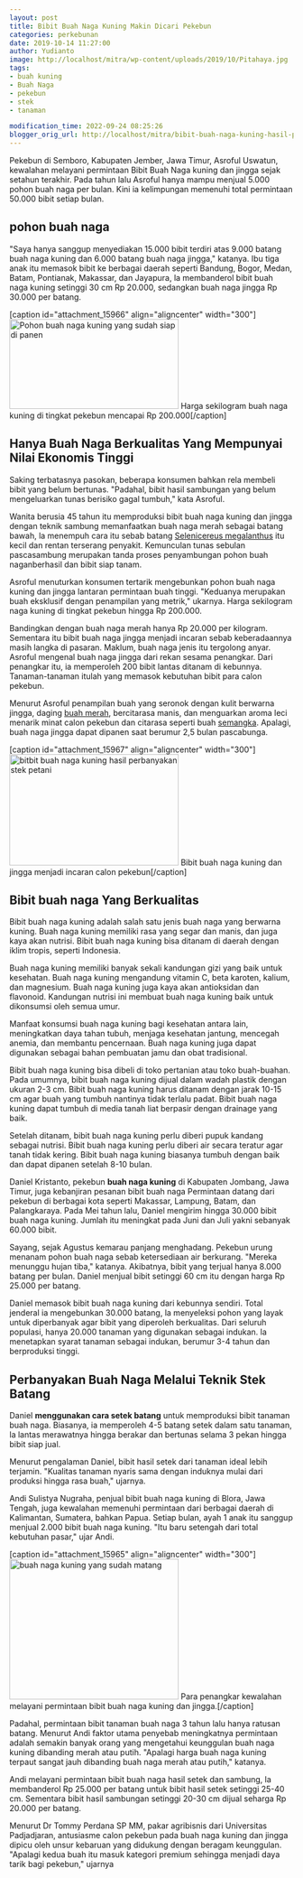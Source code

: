 ```yaml
---
layout: post
title: Bibit Buah Naga Kuning Makin Dicari Pekebun
categories: perkebunan
date: 2019-10-14 11:27:00
author: Yudianto
image: http://localhost/mitra/wp-content/uploads/2019/10/Pitahaya.jpg
tags:
- buah kuning
- Buah Naga
- pekebun
- stek
- tanaman

modification_time: 2022-09-24 08:25:26
blogger_orig_url: http://localhost/mitra/bibit-buah-naga-kuning-hasil-pembiakan.html
---
```


Pekebun di Semboro, Kabupaten Jember, Jawa Timur, Asroful Uswatun, kewalahan melayani permintaan Bibit Buah Naga kuning dan jingga sejak setahun terakhir. Pada tahun lalu Asroful hanya mampu menjual 5.000 pohon buah naga per bulan. Kini ia kelimpungan memenuhi total permintaan 50.000 bibit setiap bulan.
<h2>pohon buah naga</h2>
"Saya hanya sanggup menyediakan 15.000 bibit terdiri atas 9.000 batang buah naga kuning dan 6.000 batang buah naga jingga," katanya. Ibu tiga anak itu memasok bibit ke berbagai daerah seperti Bandung, Bogor, Medan, Batam, Pontianak, Makassar, dan Jayapura, la membanderol bibit buah naga kuning setinggi 30 cm Rp 20.000, sedangkan buah naga jingga Rp 30.000 per batang.

[caption id="attachment_15966" align="aligncenter" width="300"]<a href="http://127.0.0.1/mitra/wp-content/uploads/2019/10/buah-naga_640x339.jpg"><img class="wp-image-15966 size-medium" src="http://127.0.0.1/mitra/wp-content/uploads/2019/10/buah-naga_640x339-300x159.jpg" alt="Pohon buah naga kuning yang sudah siap di panen" width="300" height="159" /></a> Harga sekilogram buah naga kuning di tingkat pekebun mencapai Rp 200.000[/caption]
<h2>Hanya Buah Naga Berkualitas Yang Mempunyai Nilai Ekonomis Tinggi</h2>
Saking terbatasnya pasokan, beberapa konsumen bahkan rela membeli bibit yang belum bertunas. "Padahal, bibit hasil sambungan yang belum mengeluarkan tunas berisiko gagal tumbuh," kata Asroful.

Wanita berusia 45 tahun itu memproduksi bibit buah naga kuning dan jingga dengan teknik sambung memanfaatkan buah naga merah sebagai batang bawah, la menempuh cara itu sebab batang <a href="https://toptropicals.com/catalog/uid/Selenicereus_megalanthus.htm" rel="nofollow">Selenicereus megalanthus</a> itu kecil dan rentan terserang penyakit. Kemunculan tunas sebulan pascasambung merupakan tanda proses penyambungan pohon buah naganberhasil dan bibit siap tanam.

Asroful menuturkan konsumen tertarik mengebunkan pohon buah naga kuning dan jingga lantaran permintaan buah tinggi. "Keduanya merupakan buah eksklusif dengan penampilan yang metrik," ukarnya. Harga sekilogram naga kuning di tingkat pekebun hingga Rp 200.000.

Bandingkan dengan buah naga merah hanya Rp 20.000 per kilogram. Sementara itu bibit buah naga jingga menjadi incaran sebab keberadaannya masih langka di pasaran. Maklum, buah naga jenis itu tergolong anyar. Asroful mengenal buah naga jingga dari rekan sesama penangkar. Dari penangkar itu, ia memperoleh 200 bibit lantas ditanam di kebunnya. Tanaman-tanaman itulah yang memasok kebutuhan bibit para calon pekebun.

Menurut Asroful penampilan buah yang seronok dengan kulit berwarna jingga, daging <a class="wpil_keyword_link " title="buah merah" href="http://127.0.0.1/mitra/topik/buah-merah" data-wpil-keyword-link="linked">buah merah</a>, bercitarasa manis, dan menguarkan aroma leci menarik minat calon pekebun dan citarasa seperti buah <a href="http://127.0.0.1/mitra/panduan-bertani-semangka.html">semangka</a>. Apalagi, buah naga jingga dapat dipanen saat berumur 2,5 bulan pascabunga.

[caption id="attachment_15967" align="aligncenter" width="300"]<a href="http://127.0.0.1/mitra/wp-content/uploads/2019/10/buah-naga_640x420.jpg"><img class="wp-image-15967 size-medium" src="http://127.0.0.1/mitra/wp-content/uploads/2019/10/buah-naga_640x420-300x197.jpg" alt="bitbit buah naga kuning hasil perbanyakan stek petani" width="300" height="197" /></a> Bibit buah naga kuning dan jingga menjadi incaran calon pekebun[/caption]
<h2>Bibit buah naga Yang Berkualitas</h2>
Bibit buah naga kuning adalah salah satu jenis buah naga yang berwarna kuning. Buah naga kuning memiliki rasa yang segar dan manis, dan juga kaya akan nutrisi. Bibit buah naga kuning bisa ditanam di daerah dengan iklim tropis, seperti Indonesia.

Buah naga kuning memiliki banyak sekali kandungan gizi yang baik untuk kesehatan. Buah naga kuning mengandung vitamin C, beta karoten, kalium, dan magnesium. Buah naga kuning juga kaya akan antioksidan dan flavonoid. Kandungan nutrisi ini membuat buah naga kuning baik untuk dikonsumsi oleh semua umur.

Manfaat konsumsi buah naga kuning bagi kesehatan antara lain, meningkatkan daya tahan tubuh, menjaga kesehatan jantung, mencegah anemia, dan membantu pencernaan. Buah naga kuning juga dapat digunakan sebagai bahan pembuatan jamu dan obat tradisional.

Bibit buah naga kuning bisa dibeli di toko pertanian atau toko buah-buahan. Pada umumnya, bibit buah naga kuning dijual dalam wadah plastik dengan ukuran 2-3 cm. Bibit buah naga kuning harus ditanam dengan jarak 10-15 cm agar buah yang tumbuh nantinya tidak terlalu padat. Bibit buah naga kuning dapat tumbuh di media tanah liat berpasir dengan drainage yang baik.

Setelah ditanam, bibit buah naga kuning perlu diberi pupuk kandang sebagai nutrisi. Bibit buah naga kuning perlu diberi air secara teratur agar tanah tidak kering. Bibit buah naga kuning biasanya tumbuh dengan baik dan dapat dipanen setelah 8-10 bulan.

Daniel Kristanto, pekebun <b>buah naga kuning</b> di Kabupaten Jombang, Jawa Timur, juga kebanjiran pesanan bibit buah naga Permintaan datang dari pekebun di berbagai kota seperti Makassar, Lampung, Batam, dan Palangkaraya. Pada Mei tahun lalu, Daniel mengirim hingga 30.000 bibit buah naga kuning. Jumlah itu meningkat pada Juni dan Juli yakni sebanyak 60.000 bibit.

Sayang, sejak Agustus kemarau panjang menghadang. Pekebun urung menanam pohon buah naga sebab ketersediaan air berkurang. "Mereka menunggu hujan tiba," katanya. Akibatnya, bibit yang terjual hanya 8.000 batang per bulan. Daniel menjual bibit setinggi 60 cm itu dengan harga Rp 25.000 per batang.

Daniel memasok bibit buah naga kuning dari kebunnya sendiri. Total jenderal ia mengebunkan 30.000 batang, la menyeleksi pohon yang layak untuk diperbanyak agar bibit yang diperoleh berkualitas. Dari seluruh populasi, hanya 20.000 tanaman yang digunakan sebagai indukan. la menetapkan syarat tanaman sebagai indukan, berumur 3-4 tahun dan berproduksi tinggi.
<h2>Perbanyakan Buah Naga Melalui Teknik Stek Batang</h2>
Daniel <b>menggunakan cara setek batang</b> untuk memproduksi bibit tanaman buah naga. Biasanya, ia memperoleh 4-5 batang setek dalam satu tanaman, la lantas merawatnya hingga berakar dan bertunas selama 3 pekan hingga bibit siap jual.

Menurut pengalaman Daniel, bibit hasil setek dari tanaman ideal lebih terjamin. "Kualitas tanaman nyaris sama dengan induknya mulai dari produksi hingga rasa buah," ujarnya.

Andi Sulistya Nugraha, penjual bibit buah naga kuning di Blora, Jawa Tengah, juga kewalahan memenuhi permintaan dari berbagai daerah di Kalimantan, Sumatera, bahkan Papua. Setiap bulan, ayah 1 anak itu sanggup menjual 2.000 bibit buah naga kuning. "Itu baru setengah dari total kebutuhan pasar," ujar Andi.

[caption id="attachment_15965" align="aligncenter" width="300"]<a href="http://127.0.0.1/mitra/wp-content/uploads/2019/10/buah-naga_579x480.jpg"><img class="wp-image-15965 size-medium" src="http://127.0.0.1/mitra/wp-content/uploads/2019/10/buah-naga_579x480-300x249.jpg" alt="buah naga kuning yang sudah matang" width="300" height="249" /></a> Para penangkar kewalahan melayani permintaan bibit buah naga kuning dan jingga.[/caption]

Padahal, permintaan bibit tanaman buah naga 3 tahun lalu hanya ratusan batang. Menurut Andi faktor utama penyebab meningkatnya permintaan adalah semakin banyak orang yang mengetahui keunggulan buah naga kuning dibanding merah atau putih. "Apalagi harga buah naga kuning terpaut sangat jauh dibanding buah naga merah atau putih," katanya.

Andi melayani permintaan bibit buah naga hasil setek dan sambung, la membanderol Rp 25.000 per batang untuk bibit hasil setek setinggi 25-40 cm. Sementara bibit hasil sambungan setinggi 20-30 cm dijual seharga Rp 20.000 per batang.

Menurut Dr Tommy Perdana SP MM, pakar agribisnis dari Universitas Padjadjaran, antusiasme calon pekebun pada buah naga kuning dan jingga dipicu oleh unsur kebaruan yang didukung dengan beragam keunggulan. "Apalagi kedua buah itu masuk kategori premium sehingga menjadi daya tarik bagi pekebun," ujarnya
